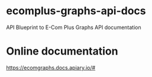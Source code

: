 # ecomplus-graphs-api-docs
API Blueprint to E-Com Plus Graphs API documentation 

# Online documentation
https://ecomgraphs.docs.apiary.io/#
